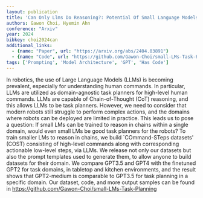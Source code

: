 ```yaml
---
layout: publication
title: 'Can Only Llms Do Reasoning?: Potential Of Small Language Models In Task Planning'
authors: Gawon Choi, Hyemin Ahn
conference: "Arxiv"
year: 2024
bibkey: choi2024can
additional_links:
  - {name: "Paper", url: "https://arxiv.org/abs/2404.03891"}
  - {name: "Code", url: "https://github.com/Gawon-Choi/small-LMs-Task-Planning"}
tags: ['Prompting', 'Model Architecture', 'GPT', 'Has Code']
---
```

In robotics, the use of Large Language Models (LLMs) is becoming prevalent,
especially for understanding human commands. In particular, LLMs are utilized
as domain-agnostic task planners for high-level human commands. LLMs are
capable of Chain-of-Thought (CoT) reasoning, and this allows LLMs to be task
planners. However, we need to consider that modern robots still struggle to
perform complex actions, and the domains where robots can be deployed are
limited in practice. This leads us to pose a question: If small LMs can be
trained to reason in chains within a single domain, would even small LMs be
good task planners for the robots? To train smaller LMs to reason in chains, we
build `COmmand-STeps datasets' (COST) consisting of high-level commands along
with corresponding actionable low-level steps, via LLMs. We release not only
our datasets but also the prompt templates used to generate them, to allow
anyone to build datasets for their domain. We compare GPT3.5 and GPT4 with the
finetuned GPT2 for task domains, in tabletop and kitchen environments, and the
result shows that GPT2-medium is comparable to GPT3.5 for task planning in a
specific domain. Our dataset, code, and more output samples can be found in
https://github.com/Gawon-Choi/small-LMs-Task-Planning
